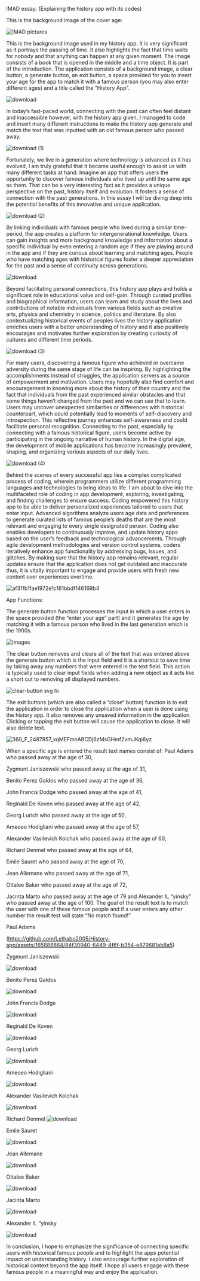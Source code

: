 IMAD essay: (Explaining the history app with its codes)

This is the background image of the cover age:

![IMAD pictures](https://github.com/Lethabo2005/History-app/assets/165888864/48d7beed-ca5c-4e8d-a532-9e2b0d60ac34)


This is the background image used in my history app. It is very significant as it portrays the passing of
time. It also highlights the fact that time waits for nobody and that anything can happen at any given
moment. The image consists of a book that is opened in the middle and a time object. It is part of
the introduction. The application consists of a background image, a clear button, a generate button,
an exit button, a space provided for you to insert your age for the app to match it with a famous
person (you may also enter different ages) and a title called the “History App”.

![download](https://github.com/Lethabo2005/History-app/assets/165888864/6f050104-051f-4cba-aada-efaf982689c9)


In today’s fast-paced world, connecting with the past can often feel distant and inaccessible
however, with the history app given, I managed to code and insert many different instructions to
make the history app generate and match the text that was inputted with an old famous person who
passed away.

![download (1)](https://github.com/Lethabo2005/History-app/assets/165888864/9a7d03ab-4f29-4be0-8aeb-9c4fce9a7320)



Fortunately, we live in a generation where technology is advanced as it has evolved, I am truly
grateful that it became useful enough to assist us with many different tasks at hand. Imagine an app
that offers users the opportunity to discover famous individuals who lived up until the same age as
them. That can be a very interesting fact as it provides a unique perspective on the past, history
itself and evolution. It fosters a sense of connection with the past generations. In this essay I will be
diving deep into the potential benefits of this innovative and unique application.


![download (2)](https://github.com/Lethabo2005/History-app/assets/165888864/b49715e1-f1d1-467a-86e6-e4de7d6ec918)



By linking individuals with famous people who lived during a similar time-period, the app creates a
platform for intergenerational knowledge. Users can gain insights and more background knowledge
and information about a specific individual by even entering a random age if they are playing around
in the app and if they are curious about learning and matching ages. People who have matching ages
with historical figures foster a deeper appreciation for the past and a sense of continuity across
generations.


![download](https://github.com/Lethabo2005/History-app/assets/165888864/85911c21-6130-4c08-abbb-f77e53e6bda0)



Beyond facilitating personal connections, this history app plays and holds a significant role in
educational value and self-gain. Through curated profiles and biographical information, users can
learn and study about the lives and contributions of notable individuals from various fields such as
creative arts, physics and chemistry in science, politics and literature. By also contextualizing
historical events of peoples lives the history application enriches users with a better understanding
of history and it also positively encourages and motivates further exploration by creating curiosity of
cultures and different time periods.

![download (3)](https://github.com/Lethabo2005/History-app/assets/165888864/d8388309-4196-44df-8e20-f4f5d4dc51b3)




For many users, discovering a famous figure who achieved or overcame adversity during the same
stage of life can be inspiring. By highlighting the accomplishments instead of struggles, the
application servers as a source of empowerment and motivation. Users may hopefully also find
comfort and encouragement in knowing more about the history of their country and the fact that
individuals from the past experienced similar obstacles and that some things haven’t changed from
the past and we can use that to learn.
Users may uncover unexpected similarities or differences with historical counterpart, which could
potentially lead to moments of self-discovery and introspection. This reflective journey enhances
self-awareness and could facilitate personal recognition. Connecting to the past, especially by
connecting with a famous historical figure, users become active by participating in the ongoing
narrative of human history.
In the digital age, the development of mobile applications has become increasingly prevalent,
shaping, and organizing various aspects of our daily lives.


![download (4)](https://github.com/Lethabo2005/History-app/assets/165888864/8ba268e7-5c48-4edc-bdc5-4cc7ba228acf)



Behind the scenes of every successful app lies a complex complicated process of coding, wherein
programmers utilize different programming languages and technologies to bring ideas to life. I am
about to dive into the multifaceted role of coding in app development, exploring, investigating, and
finding challenges to ensure success. Coding empowered this history app to be able to deliver
personalized experiences tailored to users that enter input. Advanced algorithms analyze users age
data and preferences to generate curated lists of famous people’s deaths that are the most relevant
and engaging to every single designated person. Coding also enables developers to continuously
improve, and update history apps based on the user’s feedback and technological advancements.
Through agile development methodologies and version control systems, coders iteratively enhance
app functionality by addressing bugs, issues, and glitches. By making sure that the history app
remains relevant, regular updates ensure that the application does not get outdated and inaccurate
thus, it is vitally important to engage and provide users with fresh new content over experiences
overtime.


![af31fb1fae1972e1c161bbdf146169b4](https://github.com/Lethabo2005/History-app/assets/165888864/804ffa12-1b96-4633-aaef-c8c96234aff0)




App Functions:

The generate button function processes the input in which a user enters in the space provided (the
“enter your age” part) and it generates the age by matching it with a famous person who lived in the
last generation which is the 1900s.

![images](https://github.com/Lethabo2005/History-app/assets/165888864/90a5b0a1-3a88-4276-a6b3-f3392376293b)




The clear button removes and clears all of the text that was entered above the generate button
which is the input field and it is a shortcut to save time by taking away any numbers that were
entered in the text field. This action is typically used to clear input fields when adding a new object
as it acts like a short cut to removing all displayed numbers.

![clear-button svg hi](https://github.com/Lethabo2005/History-app/assets/165888864/d9dae548-e772-4f5e-9564-730e6ce6c86a)




The exit buttons (which are also called a “close“ button) function is to exit the application in order to
close the application when a user is done using the history app. It also removes any unsaved
information in the application. Clicking or tapping the exit button will cause the application to close.
It will also delete text.

![360_F_2487857_xqMEFmnABCDj6zMsGHmf2vmJKqi6yz](https://github.com/Lethabo2005/History-app/assets/165888864/1a7dfa8d-d401-4ef0-a9b4-b66e6e8ab4eb) 





When a specific age is entered the result text names consist of: Paul Adams who passed away at the
age of 30, 

Zygmunt Janiszewski who passed away at the age of 31, 

Benito Perez Galdos who passed
away at the age of 36,

John Francis Dodge who passed away at the age of 41, 

Reginald De Koven
who passed away at the age of 42,

Georg Lurich who passed away at the age of 50,

Ameoeo Hodigliani who passed away at the age of 57,

Alexander Vasilevich Kolchak who passed away at the
age of 60,

Richard Denmel who passed away at the age of 64,

Emile Sauret who passed away at the
age of 70, 


Jean Allemane who passed away at the age of 71,

Ottalee Baker who passed away at the
age of 72, 


Jacinta Marto who passed away at the age of 79 and Alexander IL “yinsky” who passed
away at the age of 100. The goal of the result text is to match the user with one of these famous
people and if a user enters any other number the result test will state “No match found!”



Paul Adams


(https://github.com/Lethabo2005/History-app/assets/165888864/84f30940-6449-4f6f-b354-e879681ab8a5)




Zygmunt Janiszewski

![download](https://github.com/Lethabo2005/History-app/assets/165888864/7cf8bb1a-7d71-422a-aefd-99a3e9920a80)




Benito Perez Galdos

![download](https://github.com/Lethabo2005/History-app/assets/165888864/bd0251bb-520a-4acf-a040-2326ba111533) 






John Francis Dodge

![download](https://github.com/Lethabo2005/History-app/assets/165888864/44f963d9-ddea-4e1e-b778-9c47fa4df742) 






Reginald De Koven


![download](https://github.com/Lethabo2005/History-app/assets/165888864/b856192e-c769-431d-ba0f-b65ece3e81b3) 





Georg Lurich

![download](https://github.com/Lethabo2005/History-app/assets/165888864/7192af32-6441-4cb2-a9d0-18cd2f32fdcc) 






Ameoeo Hodigliani

![download](https://github.com/Lethabo2005/History-app/assets/165888864/94da26ee-164b-4134-aa53-addc07ea8233) 




Alexander Vasilevich Kolchak


![download](https://github.com/Lethabo2005/History-app/assets/165888864/a7a1477a-07f0-4e32-945f-72f7e5e407d2) 





Richard Denmel
![download](https://github.com/Lethabo2005/History-app/assets/165888864/5b79531e-cc1e-480c-8776-515af03cb65b) 





Emile Sauret

![download](https://github.com/Lethabo2005/History-app/assets/165888864/bc7b1025-5c89-4281-8d05-27ede3fc6886) 






Jean Allemane 


![download](https://github.com/Lethabo2005/History-app/assets/165888864/ed63bd08-eb99-4d28-a9b6-6a3ffa1668f7)



Ottalee Baker


![download](https://github.com/Lethabo2005/History-app/assets/165888864/5ec85baa-e217-42ae-a72d-4d2381e8b64e) 





Jacinta Marto

![download](https://github.com/Lethabo2005/History-app/assets/165888864/dece670a-98c4-403d-8958-dea236599345)



Alexander IL “yinsky

![download](https://github.com/Lethabo2005/History-app/assets/165888864/e2c74f03-8f9b-45fb-b8cf-57bd223a6eac) 




In conclusion, I hope to emphasize the significance of connecting specific users with historical
famous people and to highlight the apps potential impact on understanding history. I also encourage
further exploration of historical context beyond the app itself. I hope all users engage with these
famous people in a meaningful way and enjoy the application.  
